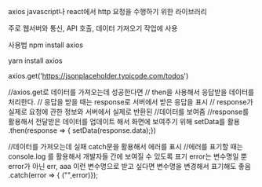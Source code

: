 axios
javascript나 react에서 http 요청을 수행하기 위한
라이브러리

주로 웹서버와 통신, API 호출, 데이터 가져오기 작업에 사용

사용법
npm install axios

yarn install axios

axios.get('https://jsonplaceholder.typicode.com/todos')

//axios.get로 데이터를 가져오는데 성공한다면
// then을 사용해서 응답받을 데이터를 처리한다.
// 응답을 받을 때는 response로 서버에서 받은 응답을 표시
// response가 실제로 요청에 관한 정보와 서버에서 실제로 반환된
//데이터를 보여줌
//response를 활용해서 전달받은 데이터를 업데이트 해서 화면에 보여주기 위해 setData를 활용
.then(response => { setData(response.data);})



//데이터를 가져오는데 실패 catch문을 활용해서 에러를 표시
//에러를 표기할 때는 console.log 를 활용해서 개발자들 간에 보여질 수 있도록 표기 error는 변수명일 뿐 error가 아닌 err, aaa 이런 변수명으로 받고 싶다면 변수명을 변경해서 표기해도 좋음
.catch(error => { ("",error)});
